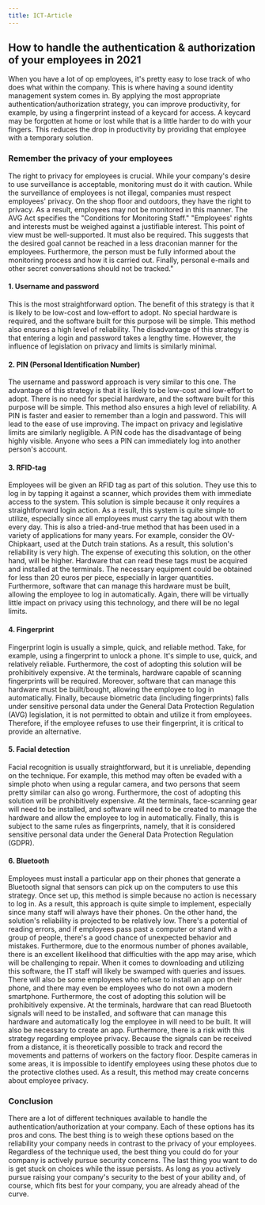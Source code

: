 ```yaml
---
title: ICT-Article
---
```


## How to handle the authentication & authorization of your employees in 2021

When you have a lot of op employees, it's pretty easy to lose track of who does what within the company. This is where having a sound identity management system comes in. By applying the most appropriate authentication/authorization strategy, you can improve productivity, for example, by using a fingerprint instead of a keycard for access. A keycard may be forgotten at home or lost while that is a little harder to do with your fingers. This reduces the drop in productivity by providing that employee with a temporary solution.

### Remember the privacy of your employees

The right to privacy for employees is crucial. While your company's desire to use surveillance is acceptable, monitoring must do it with caution. While the surveillance of employees is not illegal, companies must respect employees' privacy. On the shop floor and outdoors, they have the right to privacy. As a result, employees may not be monitored in this manner. The AVG Act specifies the "Conditions for Monitoring Staff."
"Employees' rights and interests must be weighed against a justifiable interest. This point of view must be well-supported. It must also be required. This suggests that the desired goal cannot be reached in a less draconian manner for the employees. Furthermore, the person must be fully informed about the monitoring process and how it is carried out. Finally, personal e-mails and other secret conversations should not be tracked."

#### 1. Username and password

This is the most straightforward option. The benefit of this strategy is that it is likely to be low-cost and low-effort to adopt. No special hardware is required, and the software built for this purpose will be simple. This method also ensures a high level of reliability.
The disadvantage of this strategy is that entering a login and password takes a lengthy time. However, the influence of legislation on privacy and limits is similarly minimal.

#### 2. PIN (Personal Identification Number)

The username and password approach is very similar to this one. The advantage of this strategy is that it is likely to be low-cost and low-effort to adopt. There is no need for special hardware, and the software built for this purpose will be simple. This method also ensures a high level of reliability.
A PIN is faster and easier to remember than a login and password. This will lead to the ease of use improving. The impact on privacy and legislative limits are similarly negligible.
A PIN code has the disadvantage of being highly visible. Anyone who sees a PIN can immediately log into another person's account.

#### 3. RFID-tag

Employees will be given an RFID tag as part of this solution. They use this to log in by tapping it against a scanner, which provides them with immediate access to the system.
This solution is simple because it only requires a straightforward login action. As a result, this system is quite simple to utilize, especially since all employees must carry the tag about with them every day. This is also a tried-and-true method that has been used in a variety of applications for many years. For example, consider the OV-Chipkaart, used at the Dutch train stations. As a result, this solution's reliability is very high. The expense of executing this solution, on the other hand, will be higher. Hardware that can read these tags must be acquired and installed at the terminals. The necessary equipment could be obtained for less than 20 euros per piece, especially in larger quantities. Furthermore, software that can manage this hardware must be built, allowing the employee to log in automatically. Again, there will be virtually little impact on privacy using this technology, and there will be no legal limits.

#### 4. Fingerprint

Fingerprint login is usually a simple, quick, and reliable method. Take, for example, using a fingerprint to unlock a phone. It's simple to use, quick, and relatively reliable.
Furthermore, the cost of adopting this solution will be prohibitively expensive. At the terminals, hardware capable of scanning fingerprints will be required. Moreover, software that can manage this hardware must be built/bought, allowing the employee to log in automatically.
Finally, because biometric data (including fingerprints) falls under sensitive personal data under the General Data Protection Regulation (AVG) legislation, it is not permitted to obtain and utilize it from employees. Therefore, if the employee refuses to use their fingerprint, it is critical to provide an alternative.

#### 5. Facial detection

Facial recognition is usually straightforward, but it is unreliable, depending on the technique. For example, this method may often be evaded with a simple photo when using a regular camera, and two persons that seem pretty similar can also go wrong.
Furthermore, the cost of adopting this solution will be prohibitively expensive. At the terminals, face-scanning gear will need to be installed, and software will need to be created to manage the hardware and allow the employee to log in automatically.
Finally, this is subject to the same rules as fingerprints, namely, that it is considered sensitive personal data under the General Data Protection Regulation (GDPR).

#### 6. Bluetooth

Employees must install a particular app on their phones that generate a Bluetooth signal that sensors can pick up on the computers to use this strategy. Once set up, this method is simple because no action is necessary to log in. As a result, this approach is quite simple to implement, especially since many staff will always have their phones. On the other hand, the solution's reliability is projected to be relatively low. There's a potential of reading errors, and if employees pass past a computer or stand with a group of people, there's a good chance of unexpected behavior and mistakes.
Furthermore, due to the enormous number of phones available, there is an excellent likelihood that difficulties with the app may arise, which will be challenging to repair. When it comes to downloading and utilizing this software, the IT staff will likely be swamped with queries and issues. There will also be some employees who refuse to install an app on their phone, and there may even be employees who do not own a modern smartphone.
Furthermore, the cost of adopting this solution will be prohibitively expensive. At the terminals, hardware that can read Bluetooth signals will need to be installed, and software that can manage this hardware and automatically log the employee in will need to be built. It will also be necessary to create an app.
Furthermore, there is a risk with this strategy regarding employee privacy. Because the signals can be received from a distance, it is theoretically possible to track and record the movements and patterns of workers on the factory floor. Despite cameras in some areas, it is impossible to identify employees using these photos due to the protective clothes used. As a result, this method may create concerns about employee privacy.

### Conclusion

There are a lot of different techniques available to handle the authentication/authorization at your company. Each of these options has its pros and cons. The best thing is to weigh these options based on the reliability your company needs in contrast to the privacy of your employees. Regardless of the technique used, the best thing you could do for your company is actively pursue security concerns. The last thing you want to do is get stuck on choices while the issue persists. 
As long as you actively pursue raising your company's security to the best of your ability and, of course, which fits best for your company, you are already ahead of the curve.